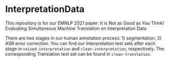 # InterpretationData
This repository is for our EMNLP 2021 paper: It is Not as Good as You Think! Evaluating Simultaneous Machine Translation on Interpretation Data

There are two stages in our human annotation process: 1) segmentation; 2) ASR error correction.
You can find our Interpretation test sets after each stage in `noised-interpretation` and `clean-interpretation`, respectively.
The corresponding Translation test set can be found in `clean-translation`. 



